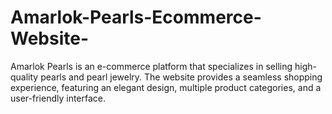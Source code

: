 # Amarlok-Pearls-Ecommerce-Website-
Amarlok Pearls is an e-commerce platform that specializes in selling high-quality pearls and pearl jewelry. The website provides a seamless shopping experience, featuring an elegant design, multiple product categories, and a user-friendly interface.
